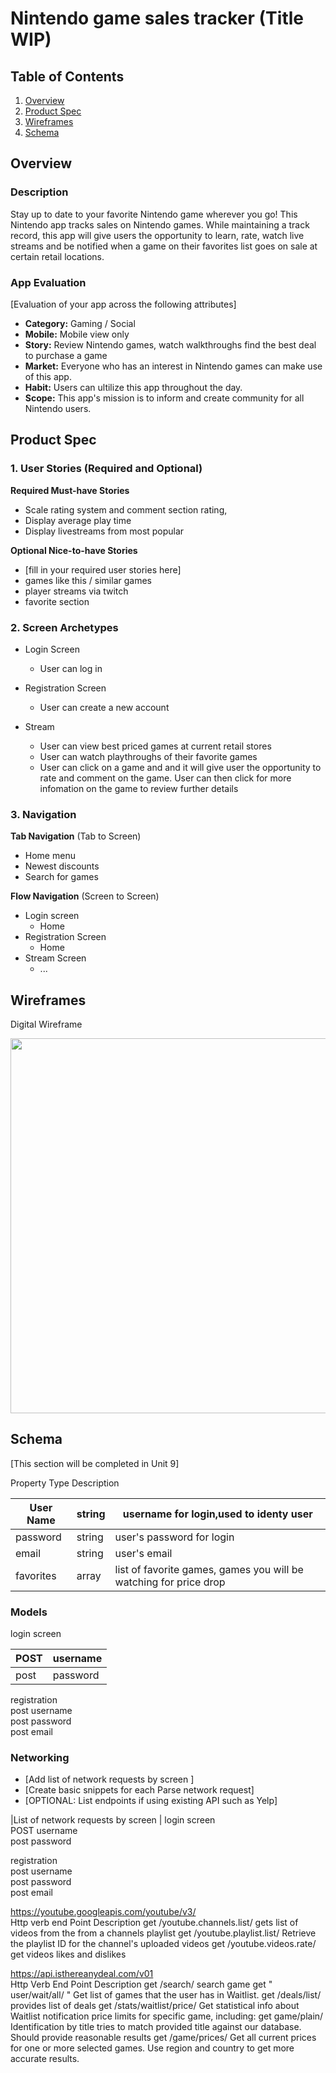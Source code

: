
# Nintendo game sales tracker (Title WIP)

## Table of Contents
1. [Overview](#Overview)
1. [Product Spec](#Product-Spec)
1. [Wireframes](#Wireframes)
2. [Schema](#Schema)

## Overview
### Description
Stay up to date to your favorite Nintendo game wherever you go! This Nintendo app tracks sales on Nintendo games. While maintaining a track record, this app will give users the opportunity to learn, rate, watch live streams and be notified when a game on their favorites list goes on sale at certain retail locations. 

### App Evaluation
[Evaluation of your app across the following attributes]
- **Category:** Gaming / Social 
- **Mobile:** Mobile view only
- **Story:** Review Nintendo games, watch walkthroughs find the best deal to purchase a game
- **Market:** Everyone who has an interest in Nintendo games can make use of this app. 
- **Habit:** Users can ultilize this app throughout the day.
- **Scope:** This app's mission is to inform and create community for all Nintendo users. 

## Product Spec

### 1. User Stories (Required and Optional)

**Required Must-have Stories**

* Scale rating system and comment section rating,
* Display average play time
* Display livestreams from most popular 

**Optional Nice-to-have Stories**

* [fill in your required user stories here]
* games like this / similar games
* player streams via twitch
* favorite section


### 2. Screen Archetypes

* Login Screen
   * User can log in
   
* Registration Screen
   * User can create a new account
   
* Stream
   * User can view best priced games at current retail stores
   * User can watch playthroughs of their favorite games
   * User can click on a game and and it will give user the opportunity to rate and comment on the game. User can then click for more infomation on the game to review further details
   

### 3. Navigation

**Tab Navigation** (Tab to Screen)

* Home menu
* Newest discounts
* Search for games

**Flow Navigation** (Screen to Screen)

* Login screen
   * Home
* Registration Screen
   * Home
* Stream Screen 
   * ...
   

## Wireframes
Digital Wireframe

<img src= "https://i.imgur.com/jF1OuZ9.jpg" width=600>


## Schema 
[This section will be completed in Unit 9]

Property	Type	Description
		
|User Name|string| username for login,used to identy user|
| ------- | ---- | ------------------------------------- |
|password|string|	user's password for login|
|email|	string|	user's email|
|favorites|	array|	list of favorite games, games you will be watching for price drop|
### Models


login screen


|POST|username|	
|----------- |------|
|post | password|	
		
registration		
post	username	
post	password	
post 	email	
### Networking
- [Add list of network requests by screen ]
- [Create basic snippets for each Parse network request]
- [OPTIONAL: List endpoints if using existing API such as Yelp]



		
|List of network requests by screen		|
login screen		
POST	username	
post	password	
		
registration		
post	username	
post	password	
post 	email	
		
https://youtube.googleapis.com/youtube/v3/		
Http verb	end Point	Description
get 	/youtube.channels.list/	gets list of videos from the from a channels playlist
get	/youtube.playlist.list/	Retrieve the playlist ID for the channel's uploaded videos
get	/youtube.videos.rate/	get videos likes and dislikes
		
https://api.isthereanydeal.com/v01		
Http Verb	End Point	Description
get	/search/	search game
get	"	user/wait/all/																								"	Get list of games that the user has in Waitlist.
get	/deals/list/	provides list of deals
get	/stats/waitlist/price/	Get statistical info about Waitlist notification price limits for specific game, including:
get 	game/plain/	Identification by title tries to match provided title against our database. Should provide reasonable results
get	/game/prices/	Get all current prices for one or more selected games. Use region and country to get more accurate results.
